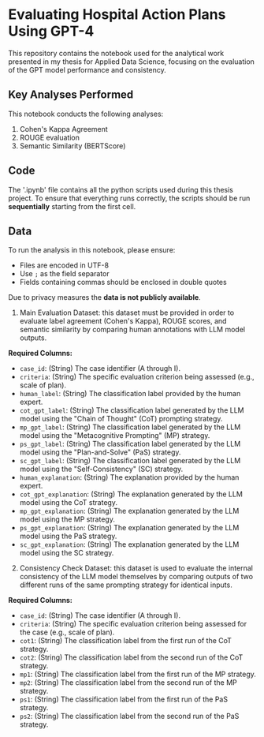 # Evaluating Hospital Action Plans Using GPT-4
This repository contains the notebook used for the analytical work presented in my thesis for Applied Data Science, focusing on the evaluation of the GPT model performance and consistency. 

## Key Analyses Performed
This notebook conducts the following analyses: 
1. Cohen's Kappa Agreement
2. ROUGE evaluation
3. Semantic Similarity (BERTScore)

## Code 
The '.ipynb' file contains all the python scripts used during this thesis project. To ensure that everything runs correctly, the scripts should be run **sequentially** starting from the first cell. 

## Data
To run the analysis in this notebook, please ensure:
- Files are encoded in UTF-8
- Use `;` as the field separator
- Fields containing commas should be enclosed in double quotes

Due to privacy measures the **data is not publicly available**. 

1. Main Evaluation Dataset: this dataset must be provided in order to evaluate label agreement (Cohen's Kappa), ROUGE scores, and semantic similarity by comparing human annotations with LLM model outputs.

**Required Columns:**

* `case_id`: (String) The case identifier (A through I).
* `criteria`: (String) The specific evaluation criterion being assessed (e.g., scale of plan).
* `human_label`: (String) The classification label provided by the human expert.
* `cot_gpt_label`: (String) The classification label generated by the LLM model using the "Chain of Thought" (CoT) prompting strategy.
* `mp_gpt_label`: (String) The classification label generated by the LLM model using the "Metacognitive Prompting" (MP) strategy.
* `ps_gpt_label`: (String) The classification label generated by the LLM model using the "Plan-and-Solve" (PaS) strategy.
* `sc_gpt_label`: (String) The classification label generated by the LLM model using the "Self-Consistency" (SC) strategy.
* `human_explanation`: (String) The explanation provided by the human expert.
* `cot_gpt_explanation`: (String) The explanation generated by the LLM model using the CoT strategy.
* `mp_gpt_explanation`: (String) The explanation generated by the LLM model using the MP strategy.
* `ps_gpt_explanation`: (String) The explanation generated by the LLM model using the PaS strategy.
* `sc_gpt_explanation`: (String) The explanation generated by the LLM model using the SC strategy.

2. Consistency Check Dataset: this dataset is used to evaluate the internal consistency of the LLM model themselves by comparing outputs of two different runs of the same prompting strategy for identical inputs.

**Required Columns:**

* `case_id`: (String) The case identifier (A through I).
* `criteria`: (String) The specific evaluation criterion being assessed for the case (e.g., scale of plan).
* `cot1`: (String) The classification label from the first run of the CoT strategy.
* `cot2`: (String) The classification label from the second run of the CoT strategy.
* `mp1`: (String) The classification label from the first run of the MP strategy.
* `mp2`: (String) The classification label from the second run of the MP strategy.
* `ps1`: (String) The classification label from the first run of the PaS strategy.
* `ps2`: (String) The classification label from the second run of the PaS strategy.
   
